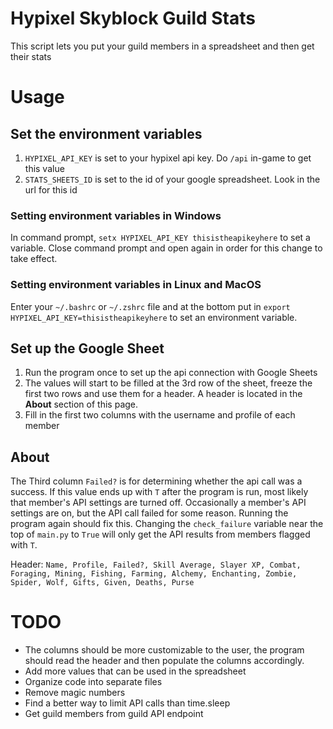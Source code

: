 # Hypixel Skyblock Guild Stats

This script lets you put your guild members in a spreadsheet and then get their stats

# Usage

## Set the environment variables
1. `HYPIXEL_API_KEY` is set to your hypixel api key. Do `/api` in-game to get this value
2. `STATS_SHEETS_ID` is set to the id of your google spreadsheet. Look in the url for this id

### Setting environment variables in Windows
In command prompt, `setx HYPIXEL_API_KEY thisistheapikeyhere` to set a variable. Close command prompt and open again in order for this change to take effect.

### Setting environment variables in Linux and MacOS
Enter your `~/.bashrc` or `~/.zshrc` file and at the bottom put in `export HYPIXEL_API_KEY=thisistheapikeyhere` to set an environment variable.

## Set up the Google Sheet
1. Run the program once to set up the api connection with Google Sheets
2. The values will start to be filled at the 3rd row of the sheet, freeze the first two rows and use them for a header. A header is located in the **About** section of this page.
3. Fill in the first two columns with the username and profile of each member

## About
The Third column `Failed?` is for determining whether the api call was a success. If this value ends up with `T` after the program is run, most likely that member's API settings are turned off. Occasionally a member's API settings are on, but the API call failed for some reason. Running the program again should fix this. Changing the `check_failure` variable near the top of `main.py` to `True` will only get the API results from members flagged with `T`.

Header:
`Name, Profile, Failed?, Skill Average, Slayer XP, Combat, Foraging, Mining, Fishing, Farming, Alchemy, Enchanting, Zombie, Spider, Wolf, Gifts, Given, Deaths, Purse`

# TODO
- The columns should be more customizable to the user, the program should read the header and then populate the columns accordingly.
- Add more values that can be used in the spreadsheet
- Organize code into separate files
- Remove magic numbers
- Find a better way to limit API calls than time.sleep
- Get guild members from guild API endpoint
